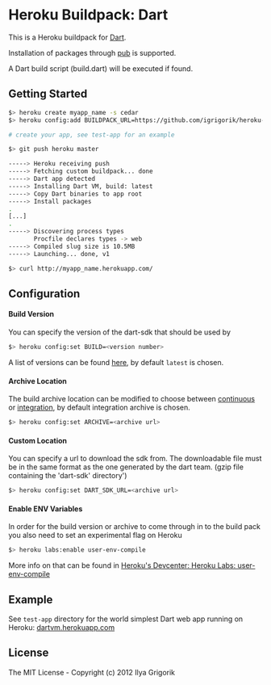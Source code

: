 # Heroku Buildpack: Dart

This is a Heroku buildpack for [Dart](http://www.dartlang.org/).

Installation of packages through [pub](http://pub.dartlang.org/) is supported.

A Dart build script (build.dart) will be executed if found.

## Getting Started

```bash
$> heroku create myapp_name -s cedar
$> heroku config:add BUILDPACK_URL=https://github.com/igrigorik/heroku-buildpack-dart.git

# create your app, see test-app for an example

$> git push heroku master

-----> Heroku receiving push
-----> Fetching custom buildpack... done
-----> Dart app detected
-----> Installing Dart VM, build: latest
-----> Copy Dart binaries to app root
-----> Install packages
.
[...]
.
-----> Discovering process types
       Procfile declares types -> web
-----> Compiled slug size is 10.5MB
-----> Launching... done, v1

$> curl http://myapp_name.herokuapp.com/
```

## Configuration

#### Build Version

You can specify the version of the dart-sdk that should be used by

```bash
$> heroku config:set BUILD=<version number>
```

A list of versions can be found [here](http://commondatastorage.googleapis.com/dart-editor-archive-integration/latest/changelog.html), by default `latest` is chosen. 

#### Archive Location

The build archive location can be modified to choose between [continuous](http://commondatastorage.googleapis.com/dart-editor-archive-continuous) or [integration](http://commondatastorage.googleapis.com/dart-editor-archive-integration), by default integration archive is chosen. 

```bash
$> heroku config:set ARCHIVE=<archive url>
```

#### Custom Location

You can specify a url to download the sdk from. The downloadable file must be in the same format as the one generated by the dart team. (gzip file containing the 'dart-sdk' directory')

```bash
$> heroku config:set DART_SDK_URL=<archive url>
```

#### Enable ENV Variables

In order for the build version or archive to come through in to the build pack you also need to set an experimental flag on Heroku

```bash
$> heroku labs:enable user-env-compile
```
More info on that can be found in [Heroku's Devcenter: Heroku Labs: user-env-compile](https://devcenter.heroku.com/articles/labs-user-env-compile)

## Example 

See `test-app` directory for the world simplest Dart web app running on Heroku: [dartvm.herokuapp.com](http://dartvm.herokuapp.com/)

## License

The MIT License - Copyright (c) 2012 Ilya Grigorik